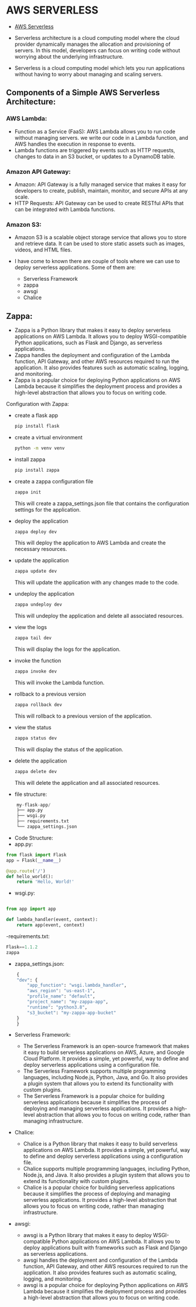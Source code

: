 # AWS SERVERLESS

- [AWS Serverless](https://aws.amazon.com/serverless/)

- Serverless architecture is a cloud computing model where the cloud provider dynamically manages the allocation and provisioning of servers. In this model, developers can focus on writing code without worrying about the underlying infrastructure.
- Serverless is a cloud computing model which lets you run applications without having to worry about managing and scaling servers.

## Components of a Simple AWS Serverless Architecture:

### AWS Lambda:
- Function as a Service (FaaS): AWS Lambda allows you to run code without managing servers. we write our code in a Lambda function, and AWS handles the execution in response to events.
- Lambda functions are triggered by events such as HTTP requests, changes to data in an S3 bucket, or updates to a DynamoDB table.
### Amazon API Gateway:
- Amazon: API Gateway is a fully managed service that makes it easy for developers to create, publish, maintain, monitor, and secure APIs at any scale.
- HTTP Requests: API Gateway can be used to create RESTful APIs that can be integrated with Lambda functions.
### Amazon S3:
- Amazon S3 is a scalable object storage service that allows you to store and retrieve data. It can be used to store static assets such as images, videos, and HTML files.

- I have come to known there are couple of tools where we can use to deploy serverless applications. Some of them are:

  - Serverless Framework
  - zappa
  - awsgi
  - Chalice

## Zappa:

  - Zappa is a Python library that makes it easy to deploy serverless applications on AWS Lambda. It allows you to deploy WSGI-compatible Python applications, such as Flask and Django, as serverless applications.
  - Zappa handles the deployment and configuration of the Lambda function, API Gateway, and other AWS resources required to run the application. It also provides features such as automatic scaling, logging, and monitoring.
  - Zappa is a popular choice for deploying Python applications on AWS Lambda because it simplifies the deployment process and provides a high-level abstraction that allows you to focus on writing code.

  Configuration with Zappa:

  - create a flask app
    ```bash 
    pip install flask
    ```
  - create a virtual environment
    ```bash
    python -m venv venv
    ```
  - install zappa
    ```bash
    pip install zappa
    ```
  - create a zappa configuration file
    ```bash
    zappa init
    ```
    This will create a zappa_settings.json file that contains the configuration settings for the application.
  - deploy the application
    ```bash
    zappa deploy dev
    ```
    This will deploy the application to AWS Lambda and create the necessary resources.
  - update the application
    ```bash
    zappa update dev
    ```
    This will update the application with any changes made to the code.
  - undeploy the application
    ```bash
    zappa undeploy dev
    ```
    This will undeploy the application and delete all associated resources.
  - view the logs
    ```bash
    zappa tail dev
    ```
    This will display the logs for the application.
  - invoke the function
    ```bash
    zappa invoke dev
    ```
    This will invoke the Lambda function.
  - rollback to a previous version 
    ```bash
    zappa rollback dev
    ```
    This will rollback to a previous version of the application.
  - view the status
    ```bash
    zappa status dev
    ```
    This will display the status of the application.
  - delete the application
    ```bash
    zappa delete dev
    ```
    This will delete the application and all associated resources.

  - file structure:
  ```python
      my-flask-app/
      ├── app.py
      ├── wsgi.py
      ├── requirements.txt
      └── zappa_settings.json
  ```

  - Code Structure:
  - app.py:

  ```python
  from flask import Flask
  app = Flask(__name__)

  @app.route('/')
  def hello_world():
      return 'Hello, World!'
  ```

  - wsgi.py:

  ```python

  from app import app

  def lambda_handler(event, context):
      return app(event, context)

  ```

  -requirements.txt:

  ```python
  Flask==1.1.2
  zappa
  ```

  - zappa_settings.json:

  ```python
      {
      "dev": {
          "app_function": "wsgi.lambda_handler",
          "aws_region": "us-east-1",
          "profile_name": "default",
          "project_name": "my-zappa-app",
          "runtime": "python3.8",
          "s3_bucket": "my-zappa-app-bucket"
      }
      }

  ```

- Serverless Framework:

  - The Serverless Framework is an open-source framework that makes it easy to build serverless applications on AWS, Azure, and Google Cloud Platform. It provides a simple, yet powerful, way to define and deploy serverless applications using a configuration file.
  - The Serverless Framework supports multiple programming languages, including Node.js, Python, Java, and Go. It also provides a plugin system that allows you to extend its functionality with custom plugins.
  - The Serverless Framework is a popular choice for building serverless applications because it simplifies the process of deploying and managing serverless applications. It provides a high-level abstraction that allows you to focus on writing code, rather than managing infrastructure.

- Chalice:
  - Chalice is a Python library that makes it easy to build serverless applications on AWS Lambda. It provides a simple, yet powerful, way to define and deploy serverless applications using a configuration file.
  - Chalice supports multiple programming languages, including Python, Node.js, and Java. It also provides a plugin system that allows you to extend its functionality with custom plugins.
  - Chalice is a popular choice for building serverless applications because it simplifies the process of deploying and managing serverless applications. It provides a high-level abstraction that allows you to focus on writing code, rather than managing infrastructure.
- awsgi:
  - awsgi is a Python library that makes it easy to deploy WSGI-compatible Python applications on AWS Lambda. It allows you to deploy applications built with frameworks such as Flask and Django as serverless applications.
  - awsgi handles the deployment and configuration of the Lambda function, API Gateway, and other AWS resources required to run the application. It also provides features such as automatic scaling, logging, and monitoring.
  - awsgi is a popular choice for deploying Python applications on AWS Lambda because it simplifies the deployment process and provides a high-level abstraction that allows you to focus on writing code.
